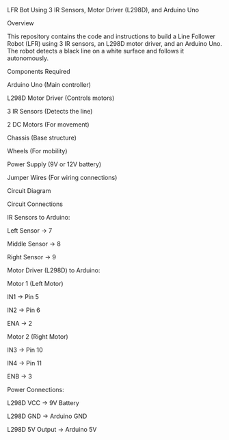 LFR Bot Using 3 IR Sensors, Motor Driver (L298D), and Arduino Uno

Overview

This repository contains the code and instructions to build a Line Follower Robot (LFR) using 3 IR sensors, an L298D motor driver, and an Arduino Uno. The robot detects a black line on a white surface and follows it autonomously.

Components Required

Arduino Uno (Main controller)

L298D Motor Driver (Controls motors)

3 IR Sensors (Detects the line)

2 DC Motors (For movement)

Chassis (Base structure)

Wheels (For mobility)

Power Supply (9V or 12V battery)

Jumper Wires (For wiring connections)

Circuit Diagram



Circuit Connections

IR Sensors to Arduino:

Left Sensor → 7

Middle Sensor → 8

Right Sensor → 9

Motor Driver (L298D) to Arduino:

Motor 1 (Left Motor)

IN1 → Pin 5

IN2 → Pin 6

ENA → 2

Motor 2 (Right Motor)

IN3 → Pin 10

IN4 → Pin 11

ENB → 3

Power Connections:

L298D VCC → 9V Battery

L298D GND → Arduino GND

L298D 5V Output → Arduino 5V
